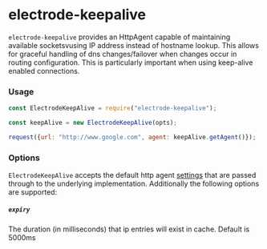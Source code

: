 # electrode-keepalive

`electrode-keepalive` provides an HttpAgent capable of maintaining available socketsvusing IP address instead of hostname lookup. This allows for graceful handling of dns changes/failover when changes occur in routing configuration. This is particularly important when using keep-alive enabled connections.

### Usage

```js
const ElectrodeKeepAlive = require("electrode-keepalive");

const keepAlive = new ElectrodeKeepAlive(opts);

request({url: "http://www.google.com", agent: keepAlive.getAgent()});

```

### Options

`ElectrodeKeepAlive` accepts the default http agent [settings](httpagentopts) that are passed through to the underlying implementation. Additionally the following options are supported:

##### `expiry`
The duration (in milliseconds) that ip entries will exist in cache. Default is 5000ms



[httpagentopts]: https://nodejs.org/api/http.html#http_new_agent_options

